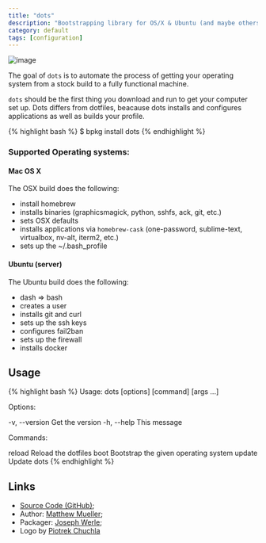 ```yaml
---
title: "dots"
description: "Bootstrapping library for OS/X & Ubuntu (and maybe others!)"
category: default
tags: [configuration]
---
```



![image](https://i.cloudup.com/RCpB-ASfme.png)

The goal of `dots` is to automate the process of getting your operating system from a stock build to a fully functional machine.

`dots` should be the first thing you download and run to get your computer set up. Dots differs from dotfiles, beacause dots installs and configures applications as well as builds your profile.

{% highlight bash %}
$ bpkg install dots
{% endhighlight %}

### Supported Operating systems:

#### Mac OS X

The OSX build does the following:

- install homebrew
- installs binaries (graphicsmagick, python, sshfs, ack, git, etc.)
- sets OSX defaults
- installs applications via `homebrew-cask` (one-password, sublime-text, virtualbox, nv-alt, iterm2, etc.)
- sets up the ~/.bash_profile

#### Ubuntu (server)

The Ubuntu build does the following:

- dash => bash
- creates a user
- installs git and curl
- sets up the ssh keys
- configures fail2ban
- sets up the firewall
- installs docker

## Usage

{% highlight bash %}
Usage: dots [options] [command] [args ...]

Options:

-v, --version Get the version
-h, --help This message

Commands:

reload        Reload the dotfiles
boot <os>     Bootstrap the given operating system
update        Update dots
{% endhighlight %}

## Links

* [Source Code (GitHub)](https://github.com/bpkg/dots);
* Author: [Matthew Mueller](https://github.com/MatthewMueller);
* Packager: [Joseph Werle](https://github.com/jwerle);
* Logo by [Piotrek Chuchla](http://www.thenounproject.com/pchuchla/)


